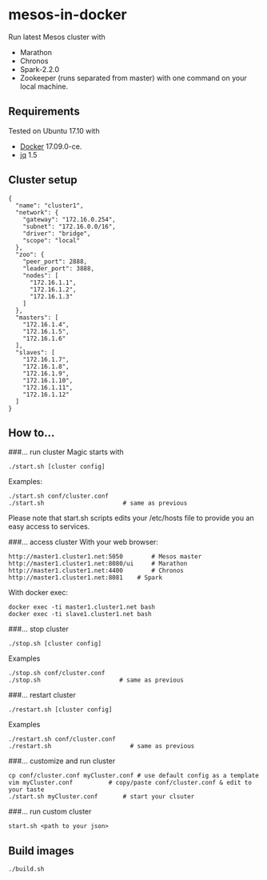 # mesos-in-docker
Run latest Mesos cluster with
* Marathon
* Chronos
* Spark-2.2.0
* Zookeeper (runs separated from master)
with one command on your local machine.

## Requirements
Tested on Ubuntu 17.10 with 
* [Docker](https://www.docker.com/docker-ubuntu) 17.09.0-ce.
* [jq](https://stedolan.github.io/jq) 1.5

## Cluster setup
```
{
  "name": "cluster1",
  "network": {
    "gateway": "172.16.0.254",
    "subnet": "172.16.0.0/16",
    "driver": "bridge",
    "scope": "local"
  },
  "zoo": {
    "peer_port": 2888,
    "leader_port": 3888,
    "nodes": [
      "172.16.1.1",
      "172.16.1.2",
      "172.16.1.3"
    ]
  },
  "masters": [
    "172.16.1.4",
    "172.16.1.5",
    "172.16.1.6"
  ],
  "slaves": [
    "172.16.1.7",
    "172.16.1.8",
    "172.16.1.9",
    "172.16.1.10",
    "172.16.1.11",
    "172.16.1.12"
  ]
}

```

## How to...
###... run cluster
Magic starts with
```
./start.sh [cluster config]
```
Examples:
```
./start.sh conf/cluster.conf
./start.sh                      # same as previous
```
Please note that start.sh scripts edits your /etc/hosts file to provide you an easy access to services.

###... access cluster
With your web browser:
```
http://master1.cluster1.net:5050        # Mesos master
http://master1.cluster1.net:8080/ui     # Marathon 
http://master1.cluster1.net:4400        # Chronos
http://master1.cluster1.net:8081	# Spark
```
With docker exec:
```
docker exec -ti master1.cluster1.net bash
docker exec -ti slave1.cluster1.net bash
```

###... stop cluster
```
./stop.sh [cluster config]
```
Examples
```
./stop.sh conf/cluster.conf
./stop.sh                      # same as previous
```

###... restart cluster
```
./restart.sh [cluster config]
```
Examples
```
./restart.sh conf/cluster.conf
./restart.sh                      # same as previous
```

###... customize and run cluster
```
cp conf/cluster.conf myCluster.conf	# use default config as a template
vim myCluster.conf 			# copy/paste conf/cluster.conf & edit to your taste
./start.sh myCluster.conf		# start your clsuter
```

###... run custom cluster
```
start.sh <path to your json>
```

## Build images
```
./build.sh
```
